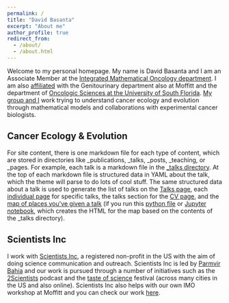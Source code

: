 ```yaml
---
permalink: /
title: "David Basanta"
excerpt: "About me"
author_profile: true
redirect_from:
  - /about/
  - /about.html
---
```


Welcome to my personal homepage. My name is David Basanta and I am an Associate Member at the [Integrated Mathematical Oncology department](https://moffitt.org/research-science/divisions-and-departments/quantitative-science/integrated-mathematical-oncology). I am also [affiliated](https://moffitt.org/research-science/researchers/david-basanta-gutierrez/) with the Genitourinary department also at Moffitt and the department of [Oncologic Sciences at the University of South Florida](http://cancerbiology.usf.edu/). [My group and I](https://cancerevo.org/) work trying to understand cancer ecology and evolution through mathematical models and collaborations with experimental cancer biologists.  


Cancer Ecology & Evolution
------
For site content, there is one markdown file for each type of content, which are stored in directories like _publications, _talks, _posts, _teaching, or _pages. For example, each talk is a markdown file in the [_talks directory](https://github.com/academicpages/academicpages.github.io/tree/master/_talks). At the top of each markdown file is structured data in YAML about the talk, which the theme will parse to do lots of cool stuff. The same structured data about a talk is used to generate the list of talks on the [Talks page](https://academicpages.github.io/talks), each [individual page](https://academicpages.github.io/talks/2012-03-01-talk-1) for specific talks, the talks section for the [CV page](https://academicpages.github.io/cv), and the [map of places you've given a talk](https://academicpages.github.io/talkmap.html) (if you run this [python file](https://github.com/academicpages/academicpages.github.io/blob/master/talkmap.py) or [Jupyter notebook](https://github.com/academicpages/academicpages.github.io/blob/master/talkmap.ipynb), which creates the HTML for the map based on the contents of the _talks directory).


Scientists Inc
------
I work with [Scientists Inc](https://scientistsinc.org/), a registered non-profit in the US with the aim of doing science communication and outreach. Scientists Inc is led by [Parmvir Bahia](https://www.parmvir.com/) and our work is pursued through a number of initiatives such as the [2Scientists](https://2scientists.org/) podcast and the [taste of science](https://tasteofscience.org/) festival (across many cities in the US and also online). Scientists Inc also helps with our own IMO workshop at Moffitt and you can check our work [here](https://imoworkshop.org/videos.html).

